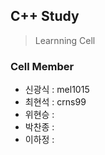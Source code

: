## C++ Study
>Learnning Cell<br>

### Cell Member

- 신광식 : mel1015
- 최현석 : crns99
- 위현승 :
- 박찬종 :
- 이하정 :
